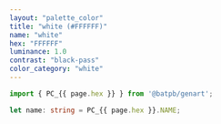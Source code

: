 ```yaml
---
layout: "palette_color"
title: "white (#FFFFFF)"
name: "white"
hex: "FFFFFF"
luminance: 1.0
contrast: "black-pass"
color_category: "white"
---
```


```typescript
import { PC_{{ page.hex }} } from '@batpb/genart';

let name: string = PC_{{ page.hex }}.NAME;
```
